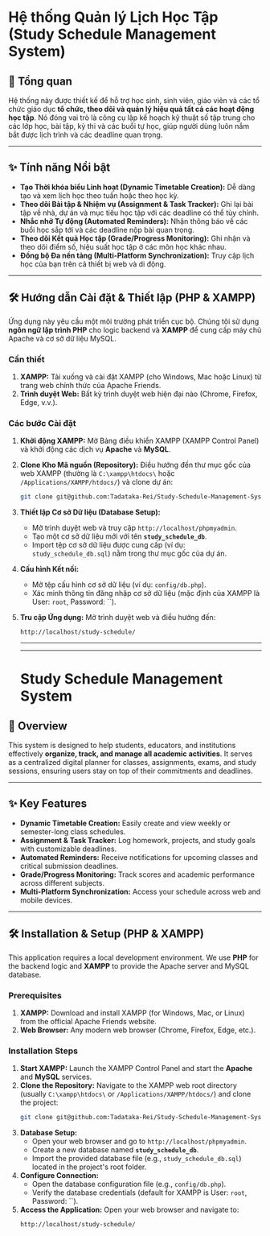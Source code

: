 # Hệ thống Quản lý Lịch Học Tập (Study Schedule Management System)

## 🌟 Tổng quan
Hệ thống này được thiết kế để hỗ trợ học sinh, sinh viên, giáo viên và các tổ chức giáo dục **tổ chức, theo dõi và quản lý hiệu quả tất cả các hoạt động học tập**. Nó đóng vai trò là công cụ lập kế hoạch kỹ thuật số tập trung cho các lớp học, bài tập, kỳ thi và các buổi tự học, giúp người dùng luôn nắm bắt được lịch trình và các deadline quan trọng.

---

## ✨ Tính năng Nổi bật
* **Tạo Thời khóa biểu Linh hoạt (Dynamic Timetable Creation):** Dễ dàng tạo và xem lịch học theo tuần hoặc theo học kỳ.
* **Theo dõi Bài tập & Nhiệm vụ (Assignment & Task Tracker):** Ghi lại bài tập về nhà, dự án và mục tiêu học tập với các deadline có thể tùy chỉnh.
* **Nhắc nhở Tự động (Automated Reminders):** Nhận thông báo về các buổi học sắp tới và các deadline nộp bài quan trọng.
* **Theo dõi Kết quả Học tập (Grade/Progress Monitoring):** Ghi nhận và theo dõi điểm số, hiệu suất học tập ở các môn học khác nhau.
* **Đồng bộ Đa nền tảng (Multi-Platform Synchronization):** Truy cập lịch học của bạn trên cả thiết bị web và di động.

---

## 🛠️ Hướng dẫn Cài đặt & Thiết lập (PHP & XAMPP)
Ứng dụng này yêu cầu một môi trường phát triển cục bộ. Chúng tôi sử dụng **ngôn ngữ lập trình PHP** cho logic backend và **XAMPP** để cung cấp máy chủ Apache và cơ sở dữ liệu MySQL.

### Cần thiết
1.  **XAMPP:** Tải xuống và cài đặt XAMPP (cho Windows, Mac hoặc Linux) từ trang web chính thức của Apache Friends.
2.  **Trình duyệt Web:** Bất kỳ trình duyệt web hiện đại nào (Chrome, Firefox, Edge, v.v.).

### Các bước Cài đặt
1.  **Khởi động XAMPP:** Mở Bảng điều khiển XAMPP (XAMPP Control Panel) và khởi động các dịch vụ **Apache** và **MySQL**.
2.  **Clone Kho Mã nguồn (Repository):** Điều hướng đến thư mục gốc của web XAMPP (thường là `C:\xampp\htdocs\` hoặc `/Applications/XAMPP/htdocs/`) và clone dự án:
    ```bash
    git clone git@github.com:Tadataka-Rei/Study-Schedule-Management-System.git
    ```
3.  **Thiết lập Cơ sở Dữ liệu (Database Setup):**
    * Mở trình duyệt web và truy cập `http://localhost/phpmyadmin`.
    * Tạo một cơ sở dữ liệu mới với tên **`study_schedule_db`**.
    * Import tệp cơ sở dữ liệu được cung cấp (ví dụ: `study_schedule_db.sql`) nằm trong thư mục gốc của dự án.
4.  **Cấu hình Kết nối:**
    * Mở tệp cấu hình cơ sở dữ liệu (ví dụ: `config/db.php`).
    * Xác minh thông tin đăng nhập cơ sở dữ liệu (mặc định của XAMPP là User: `root`, Password: ``).
5.  **Tru cập Ứng dụng:** Mở trình duyệt web và điều hướng đến:
    ```
    http://localhost/study-schedule/
    ```

    ---
    ---
    # Study Schedule Management System

## 🌟 Overview
This system is designed to help students, educators, and institutions effectively **organize, track, and manage all academic activities**. It serves as a centralized digital planner for classes, assignments, exams, and study sessions, ensuring users stay on top of their commitments and deadlines.

---

## ✨ Key Features
* **Dynamic Timetable Creation:** Easily create and view weekly or semester-long class schedules.
* **Assignment & Task Tracker:** Log homework, projects, and study goals with customizable deadlines.
* **Automated Reminders:** Receive notifications for upcoming classes and critical submission deadlines.
* **Grade/Progress Monitoring:** Track scores and academic performance across different subjects.
* **Multi-Platform Synchronization:** Access your schedule across web and mobile devices.

---

## 🛠️ Installation & Setup (PHP & XAMPP)
This application requires a local development environment. We use **PHP** for the backend logic and **XAMPP** to provide the Apache server and MySQL database.

### Prerequisites
1.  **XAMPP:** Download and install XAMPP (for Windows, Mac, or Linux) from the official Apache Friends website.
2.  **Web Browser:** Any modern web browser (Chrome, Firefox, Edge, etc.).

### Installation Steps
1.  **Start XAMPP:** Launch the XAMPP Control Panel and start the **Apache** and **MySQL** services.
2.  **Clone the Repository:** Navigate to the XAMPP web root directory (usually `C:\xampp\htdocs\` or `/Applications/XAMPP/htdocs/`) and clone the project:
    ```bash
    git clone git@github.com:Tadataka-Rei/Study-Schedule-Management-System.git
    ```
3.  **Database Setup:**
    * Open your web browser and go to `http://localhost/phpmyadmin`.
    * Create a new database named **`study_schedule_db`**.
    * Import the provided database file (e.g., `study_schedule_db.sql`) located in the project's root folder.
4.  **Configure Connection:**
    * Open the database configuration file (e.g., `config/db.php`).
    * Verify the database credentials (default for XAMPP is User: `root`, Password: ``).
5.  **Access the Application:** Open your web browser and navigate to:
    ```
    http://localhost/study-schedule/
    ```
